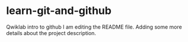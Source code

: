 # learn-git-and-github
Qwiklab intro to github
I am editing the README file. Adding some more details about the project description.
